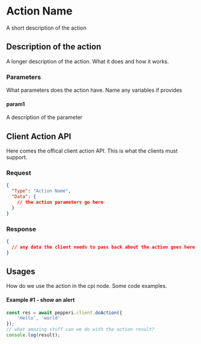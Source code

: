 # Action Name
A short description of the action

## Description of the action
A longer description of the action.
What it does and how it works.

### Parameters
What parameters does the action have.
Name any variables if provides

#### param1
A description of the parameter

## Client Action API
Here comes the offical client action API. This is what the clients must support.

### Request
```json
{
  "Type": "Action Name",
  "Data": {
    // the action parameters go here
  }
}
```

### Response
```json
{
  // any data the client needs to pass back about the action goes here
}
```

## Usages
How do we use the action in the cpi node.
Some code examples.

#### Example #1 - show an alert
```typescript
const res = await pepperi.client.doAction({
    'Hello', 'world'
});
// what amazing stuff can we do with the action result?
console.log(result);
```
